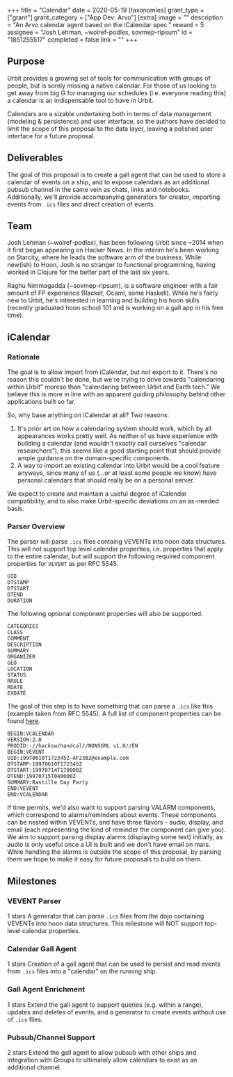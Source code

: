 +++
title = "Calendar"
date = 2020-05-19
[taxonomies]
grant_type = ["grant"]
grant_category = ["App Dev: Arvo"]
[extra]
image = ""
description = "An Arvo calendar agent based on the iCalendar spec."
reward = 5
assignee = "Josh Lehman, ~wolref-podlex, sovmep-ripsum"
id = "1851255517"
completed = false
link = ""
+++

## Purpose

Urbit provides a growing set of tools for communication with groups of people, but is sorely missing a native calendar. For those of us looking to get away from big G for managing our schedules (i.e. everyone reading this) a calendar is an indispensable tool to have in Urbit.

Calendars are a sizable undertaking both in terms of data management (modeling & persistence) and user interface, so the authors have decided to limit the scope of this proposal to the data layer, leaving a polished user interface for a future proposal.

## Deliverables

The goal of this proposal is to create a gall agent that can be used to store a calendar of events on a ship, and to expose calendars as an additional pubsub channel in the same vein as chats, links and notebooks. Additionally, we'll provide accompanying generators for creator,  importing events from `.ics` files and direct creation of events.

## Team

Josh Lehman (~wolref-podlex), has been following Urbit since ~2014 when it first began appearing on Hacker News. In the interim he's been working on Starcity, where he leads the software arm of the business. While new(ish) to Hoon, Josh is no stranger to functional programming, having worked in Clojure for the better part of the last six years.

Raghu Nimmagadda (~sovmep-ripsum), is a software engineer with a fair amount of FP experience (Racket, Ocaml, some Haskell). While he's fairly new to Urbit, he's interested in learning and building his hoon skills (recently graduated hoon school 101 and is working on a gall app in his free time).

## iCalendar

### Rationale

The goal is to allow import from iCalendar, but not export to it. There's no reason this couldn't be done, but we're trying to drive towards "calendaring within Urbit" moreso than "calendaring between Urbit and Earth tech." We believe this is more in line with an apparent guiding philosophy behind other applications built so far.

So, why base anything on iCalendar at all? Two reasons: 

1. It's prior art on how a calendaring system should work, which by all appearances works pretty well. As neither of us have experience with building a calendar (and wouldn't exactly call ourselves "calendar researchers"), this seems like a good starting point that should provide ample guidance on the domain-specific components.
2. A way to import an existing calendar into Urbit would be a cool feature anyways, since many of us (...or at least some people we know) have personal calendars that should really be on a personal server.

We expect to create and maintain a useful degree of iCalendar compatibility, and to also make Urbit-specific deviations on an as-needed basis.

### Parser Overview

The parser will parse `.ics` files containg VEVENTs into hoon data structures. This will not support top level calendar properties, i.e. properties that apply to the entire calendar, but will support the following required component properties for `VEVENT` as per RFC 5545.

```
UID
DTSTAMP
DTSTART
DTEND
DURATION
```

The following optional component properties will also be supported.

```
CATEGORIES
CLASS
COMMENT
DESCRIPTION
SUMMARY
ORGANIZER
GEO
LOCATION
STATUS
RRULE
RDATE
EXDATE
```

The goal of this step is to have something that can parse a `.ics` like this (example taken from RFC 5545). A full list of component properties can be found [here](https://tools.ietf.org/html/rfc5545#section-3.1).

```
BEGIN:VCALENDAR
VERSION:2.0
PRODID:-//hacksw/handcal//NONSGML v1.0//EN
BEGIN:VEVENT
UID:19970610T172345Z-AF23B2@example.com
DTSTAMP:19970610T172345Z
DTSTART:19970714T170000Z
DTEND:19970715T040000Z
SUMMARY:Bastille Day Party
END:VEVENT
END:VCALENDAR
```

If time permits, we'd also want to support parsing VALARM components, which correspond to alarms/reminders about events. These components can be nested within VEVENTs, and have three flavors - audio, display, and email (each representing the kind of reminder the component can give you). We aim to support parsing display alarms (displaying some text) initially, as audio is only useful once a UI is built and we don't have email on mars. While handling the alarms is outside the scope of this proposal, by parsing them we hope to make it easy for future proposals to build on them. 

## Milestones


### VEVENT Parser
1 stars
A generator that can parse `.ics` files from the dojo containing VEVENTs into hoon data structures. This milestone will NOT support top-level calendar properties.


### Calendar Gall Agent
1 stars
Creation of a gall agent that can be used to persist and read events from `.ics` files into a "calendar" on the running ship.


### Gall Agent Enrichment
1 stars
Extend the gall agent to support queries (e.g. within a range), updates and deletes of events, and a generator to create events without use of `.ics` files.


### Pubsub/Channel Support
2 stars
Extend the gall agent to allow pubsub with other ships and integration with Groups to ultimately allow calendars to exist as an additional channel.

    